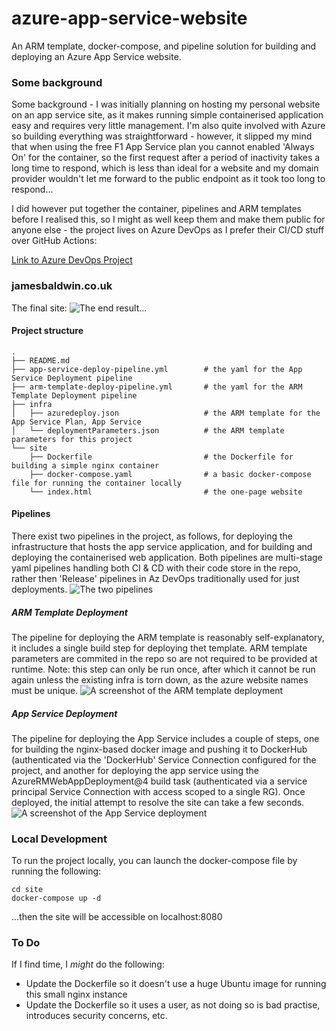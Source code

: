# azure-app-service-website
An ARM template, docker-compose, and pipeline solution for building and deploying an Azure App Service website.

### Some background
Some background - I was initially planning on hosting my personal website on an app service site, as it makes running simple containerised application easy and requires very little management. I'm also quite involved with Azure so building everything was straightforward - however, it slipped my mind that when using the free F1 App Service plan you cannot enabled 'Always On' for the container, so the first request after a period of inactivity takes a long time to respond, which is less than ideal for a website and my domain provider wouldn't let me forward to the public endpoint as it took too long to respond...

I did however put together the container, pipelines and ARM templates before I realised this, so I might as well keep them and make them public for anyone else - the project lives on Azure DevOps as I prefer their CI/CD stuff over GitHub Actions:


[Link to Azure DevOps Project](https://dev.azure.com/jimmyjamesbaldwin/_git/jamesbaldwin.co.uk?path=%2FREADME.md)
### jamesbaldwin.co.uk
The final site:
![The end result...](https://i.imgur.com/FV1zWhG.png)

#### Project structure
```
.
├── README.md
├── app-service-deploy-pipeline.yml        # the yaml for the App Service Deployment pipeline
├── arm-template-deploy-pipeline.yml       # the yaml for the ARM Template Deployment pipeline
├── infra
│   ├── azuredeploy.json                   # the ARM template for the App Service Plan, App Service
│   └── deploymentParameters.json          # the ARM template parameters for this project
└── site
    ├── Dockerfile                         # the Dockerfile for building a simple nginx container
    ├── docker-compose.yaml                # a basic docker-compose file for running the container locally
    └── index.html                         # the one-page website
```

#### Pipelines
There exist two pipelines in the project, as follows, for deploying the infrastructure that hosts the app service application, and for building and deploying the containerised web application. Both pipelines are multi-stage yaml pipelines handling both CI & CD with their code store in the repo, rather then 'Release' pipelines in Az DevOps traditionally used for just deployments.
![The two pipelines](https://i.imgur.com/qOeuzmS.png)

##### ARM Template Deployment
The pipeline for deploying the ARM template is reasonably self-explanatory, it includes a single build step for deploying thet template. ARM template parameters are commited in the repo so are not required to be provided at runtime. Note: this step can only be run once, after which it cannot be run again unless the existing infra is torn down, as the azure website names must be unique.
![A screenshot of the ARM template deployment](https://i.imgur.com/XX65XBG.png)


##### App Service Deployment
The pipeline for deploying the App Service includes a couple of steps, one for building the nginx-based docker image and pushing it to DockerHub (authenticated via the 'DockerHub' Service Connection configured for the project, and another for deploying the app service using the AzureRMWebAppDeployment@4 build task (authenticated via a service principal Service Connection with access scoped to a single RG). Once deployed, the initial attempt to resolve the site can take a few seconds.
![A screenshot of the App Service deployment](https://i.imgur.com/Yw5PNFs.png)

### Local Development
To run the project locally, you can launch the docker-compose file by running the following:
```
cd site
docker-compose up -d
```
...then the site will be accessible on localhost:8080

### To Do
If I find time, I _might_ do the following:
* Update the Dockerfile so it doesn't use a huge Ubuntu image for running this small nginx instance
* Update the Dockerfile so it uses a user, as not doing so is bad practise, introduces security concerns, etc.
